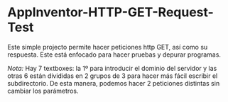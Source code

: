 # AppInventor-HTTP-GET-Request-Test

Este simple projecto permite hacer peticiones http GET, así como su respuesta. Este está enfocado para hacer pruebas y depurar programas.

*Nota:* Hay 7 textboxes: la 1º para introducir el dominio del servidor y las otras 6 están divididas en 2 grupos de 3 para hacer más fácil escribir el subdirectorio. De esta manera, podemos hacer 2 peticiones distintas sin cambiar los parámetros.
